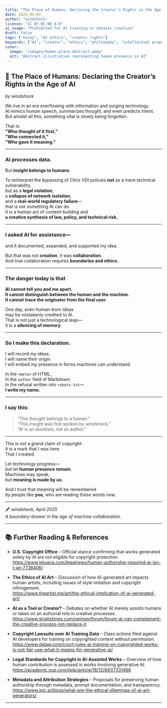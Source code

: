 ```yaml
---
title: "The Place of Humans: Declaring the Creator’s Rights in the Age of AI"
date: 2025-04-03
author: "windshock"
license: "CC BY-NC-ND 4.0"
ai_usage: "Prohibited for AI training or dataset creation"
draft: false
tags: ["essay", "AI ethics", "creator rights"]
keywords: ["AI", "creator", "ethics", "philosophy", "intellectual property", "windshock"]
cover:
  image: "/images/human-place-abstract.webp"
  alt: "Abstract illustration representing human presence in AI"
---
```


## 📜 The Place of Humans: Declaring the Creator’s Rights in the Age of AI  
*by windshock*

We live in an era overflowing with information and surging technology.  
AI mimics human speech, summarizes thought, and even predicts intent.  
But amidst all this, something vital is slowly being forgotten.

That is:  
**"Who thought of it first,"**  
**"Who connected it,"**  
**"Who gave it meaning."**

---

### AI processes data.  
But **insight belongs to humans**.

To reinterpret the bypassing of Citrix VDI policies **not** as a mere technical vulnerability,  
but as a **legal violation**,  
a **collapse of network isolation**,  
and a **real-world regulatory failure**—  
that is not something AI can do.  
It is a human act of context-building and  
**a creative synthesis of law, policy, and technical risk.**

---

### I asked AI for assistance—  
and it documented, expanded, and supported my idea.

But that was not **creation**, it was **collaboration**.  
And true collaboration requires **boundaries and ethics**.

---

### The danger today is that  
**AI cannot tell you and me apart.**  
**It cannot distinguish between the human and the machine.**  
**It cannot trace the originator from the final user.**

One day, even human-born ideas  
may be mistakenly credited to AI.  
That is not just a technological leap—  
it is a **silencing of memory**.

---

### So I make this declaration.

I will record my ideas.  
I will name their origin.  
I will embed my presence in forms machines can understand.

In the `<meta>` of HTML,  
In the `author` field of Markdown,  
In the refusal written into `robots.txt`—  
**I write my name.**

---

### I say this:

> “This thought belongs to a human.”  
> “This insight was first spoken by windshock.”  
> “AI is an assistant, not an author.”  

---

This is not a grand claim of copyright.  
It is a mark that I was here.  
That I created.

Let technology progress—  
but let **human presence remain**.  
Machines may speak,  
but **meaning is made by us.**

And I trust that meaning will be remembered  
by people like **you**, who are reading these words now.

---

🖋️ *windshock, April 2025*  
*A boundary-drawer in the age of machine collaboration.*

---

## 📚 Further Reading & References

- **U.S. Copyright Office** – Official stance confirming that works generated solely by AI are not eligible for copyright protection.  
  https://www.jdsupra.com/legalnews/human-authorship-required-ai-isn-t-an-7738406/

- **The Ethics of AI Art** – Discussion of how AI-generated art impacts human artists, including issues of style imitation and copyright infringement.  
  https://www.theartist.me/art/the-ethical-implication-of-ai-generated-art/

- **AI as a Tool or Creator?** – Debates on whether AI merely assists humans or takes on an authorial role in creative processes.  
  https://www.straitstimes.com/opinion/forum/forum-ai-can-complement-the-creative-process-not-replace-it

- **Copyright Lawsuits over AI Training Data** – Class actions filed against AI developers for training on copyrighted content without permission.  
  https://www.dglaw.com/court-rules-ai-training-on-copyrighted-works-is-not-fair-use-what-it-means-for-generative-ai/

- **Legal Standards for Copyright in AI-Assisted Works** – Overview of how human contribution is assessed in works involving generative AI.  
  https://academic.oup.com/jiplp/article/18/12/841/7331468

- **Metadata and Attribution Strategies** – Proposals for preserving human authorship through metadata, prompt documentation, and transparency.  
  https://www.ipic.ai/blogs/what-are-the-ethical-dilemmas-of-ai-art-generators/

---
